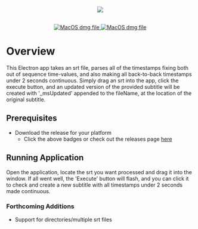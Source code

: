 <br />
<div align="center"> 
<img width="auto" height="auto" src="https://s3-us-west-2.amazonaws.com/andrew-sadowski-images/Make_It_Continuous.png">
</div>
<br />
<p align="center">
  <a href="https://github.com/andrewsadowski/make-it-continuous/releases/download/v1.0/make-it-continuous-1.0.0.dmg">
  <img src="https://img.shields.io/badge/MacOS-v.1.0-brightgreen.svg?style=flat-square" alt="MacOS dmg file" />
  </a>
  <a href="https://github.com/andrewsadowski/make-it-continuous/releases/download/v1.0/make-it-continuous-1.0.0.exe">
  <img src="https://img.shields.io/badge/Windows-v.1.0-brightgreen.svg?style=flat-square" alt="MacOS dmg file" />
  </a> 
  <br />
</p>

# Overview

This Electron app takes an srt file, parses all of the timestamps fixing both out of sequence time-values, and also making all back-to-back timestamps under 2 seconds continuous. Simply drag an srt into the app, click the execute button, and an updated version of the provided subtitle will be created with '\_msUpdated' appended to the fileName, at the location of the original subtitle.

## Prerequisites

- Download the release for your platform
  - Click the above badges or check out the releases page [here](https://github.com/andrewsadowski/make-it-continuous/releases)

## Running Application

Open the application, locate the srt you want processed and drag it into the window. If all went well, the 'Execute' button will flash, and you can click it to check and create a new subtitle with all timestamps under 2 seconds made continuous.

### Forthcoming Additions

- Support for directories/multiple srt files
